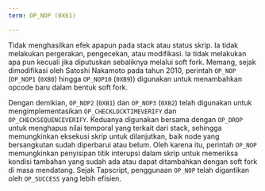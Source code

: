 ```yaml
---
term: OP_NOP (0X61)

---
```

Tidak menghasilkan efek apapun pada stack atau status skrip. Ia tidak melakukan pergerakan, pengecekan, atau modifikasi. Ia tidak melakukan apa pun kecuali jika diputuskan sebaliknya melalui soft fork. Memang, sejak dimodifikasi oleh Satoshi Nakamoto pada tahun 2010, perintah `OP_NOP` (`OP_NOP1` (`0XB0`) hingga `OP_NOP10` (`0XB9`)) digunakan untuk menambahkan opcode baru dalam bentuk soft fork.

Dengan demikian, `OP_NOP2` (`0XB1`) dan `OP_NOP3` (`0XB2`) telah digunakan untuk mengimplementasikan `OP_CHECKLOCKTIMEVERIFY` dan `OP_CHECKSEQUENCEVERIFY`. Keduanya digunakan bersama dengan `OP_DROP` untuk menghapus nilai temporal yang terkait dari stack, sehingga memungkinkan eksekusi skrip untuk dilanjutkan, baik node yang bersangkutan sudah diperbarui atau belum. Oleh karena itu, perintah `OP_NOP` memungkinkan penyisipan titik interupsi dalam skrip untuk memeriksa kondisi tambahan yang sudah ada atau dapat ditambahkan dengan soft fork di masa mendatang. Sejak Tapscript, penggunaan `OP_NOP` telah digantikan oleh `OP_SUCCESS` yang lebih efisien.